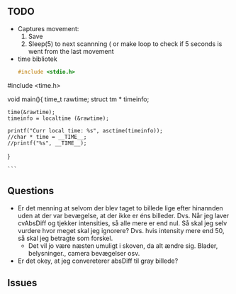 ## TODO 
- Captures movement:
	1. Save
	2. Sleep(5) to next scannning  ( or make loop to check if 5 seconds is went from the last movement
- time bibliotek 
	```C
	#include <stdio.h>
#include <time.h>

void main(){
	time_t rawtime;
	struct tm * timeinfo;

	time(&rawtime);
	timeinfo = localtime (&rawtime);

	printf("Curr local time: %s", asctime(timeinfo));
	//char * time = __TIME__;
	//printf("%s", __TIME__);
}

	```

## Questions 
- Er det menning at selvom der blev taget to billede lige efter hinannden uden at der var bevægelse, at der ikke er éns billeder.
Dvs. Når jeg laver cvAbsDiff og tjekker intensities, så alle mere er end nul. Så skal jeg selv vurdere hvor meget skal jeg ignorere? 
Dvs. hvis intensity mere end 50, så skal jeg betragte som forskel.  
	- Det vil jo være næsten umuligt i skoven, da alt ændre sig. Blader, belysninger., camera bevægelser osv.
- Er det okey, at jeg convereterer absDiff til gray billede?
## Issues

